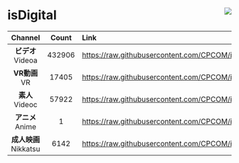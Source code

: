 # isDigital <img align="right" src="https://img.shields.io/github/last-commit/CPCOM/isDigital"/>  
  
| Channel | Count | Link |  
| :-----: | :---: | :--- |  
|**ビデオ**<br />Videoa | 432906 | https://raw.githubusercontent.com/CPCOM/isDigital/main/Videoa.txt |  
|**VR動画**<br />VR | 17405 | https://raw.githubusercontent.com/CPCOM/isDigital/main/VR.txt |  
|**素人**<br />Videoc | 57922 | https://raw.githubusercontent.com/CPCOM/isDigital/main/Videoc.txt |  
|**アニメ**<br />Anime | 1 | https://raw.githubusercontent.com/CPCOM/isDigital/main/Anime.txt |  
|**成人映画**<br />Nikkatsu | 6142 | https://raw.githubusercontent.com/CPCOM/isDigital/main/Nikkatsu.txt |  